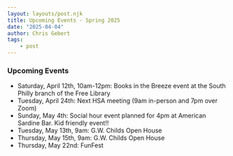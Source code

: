 ```yaml
---
layout: layouts/post.njk
title: Upcoming Events - Spring 2025
date: "2025-04-04"
author: Chris Gebert
tags:
    - post
---
```

### Upcoming Events 

- Saturday, April 12th, 10am-12pm: Books in the Breeze event at the South Philly branch of the Free Library
- Tuesday, April 24th: Next HSA meeting (9am in-person and 7pm over Zoom)
- Sunday, May 4th: Social hour event planned for 4pm at American Sardine Bar. Kid friendly event!!
- Tuesday, May 13th, 9am: G.W. Childs Open House
- Thursday, May 15th, 9am: G.W. Childs Open House
- Thursday, May 22nd: FunFest